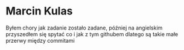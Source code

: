 # Marcin Kulas
Byłem chory jak zadanie zostało zadane, później na angielskim przyszedłem się spytać co i jak z tym githubem dlatego są takie małe przerwy między commitami
